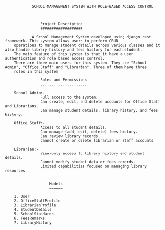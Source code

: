                     
                SCHOOL MANAGEMENT SYSTEM WITH ROLE-BASED ACCESS CONTROL



                    Project Description
                    ###################

                A School Management System developed using django rest framework. This system allows users to perform CRUD
        operations to manage student details across various classes and it also handle library history and fees history for each student.
        The main feature of this system is that it have a user authentication and role based access control.
        There are three main users for this system. They are "School Admin", "Office Staff" and "Librarian". Three of them have three
        roles in this system

                    Roles and Permissions
                    .....................
        
        School Admin:-
                    Full access to the system.
                    Can create, edit, and delete accounts for Office Staff and Librarians.
                    Can manage student details, library history, and fees history.

        Office Staff:-
                    Access to all student details.
                    Can manage (add, edit, delete) fees history.
                    Can review library records.
                    Cannot create or delete librarian or staff accounts

        Librarian:-
                    View-only access to library history and student details.
                    Cannot modify student data or fees records.
                    Limited capabilities focused on managing library resources

                        
                        Models
                        ======

        1. User
        2. OfficeStaffProfile
        3. LibrarianProfile
        4. StudentDetails
        5. SchoolStandards
        6. FeesRemarks
        7. LibraryHistory





